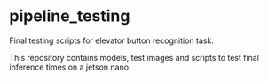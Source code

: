 # pipeline_testing
Final testing scripts for elevator button recognition task. 

This repository contains models, test images and scripts to test final inference times on a jetson nano. 
